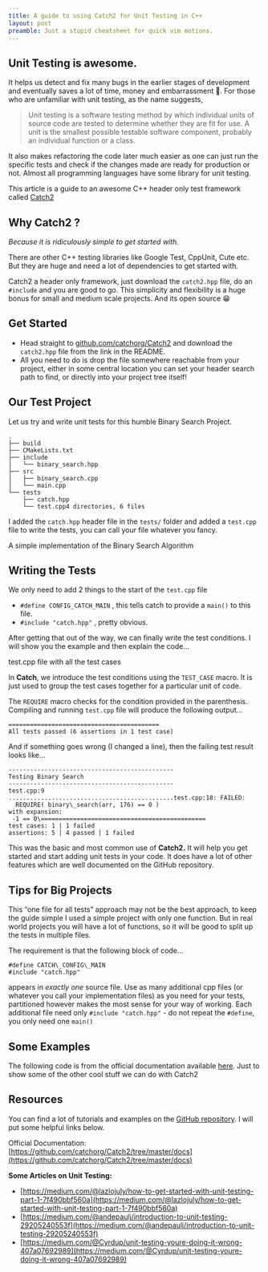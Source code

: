 ```yaml
---
title: A guide to using Catch2 for Unit Testing in C++
layout: post
preamble: Just a stupid cheatsheet for quick vim motions.
---
```


## Unit Testing is awesome.

It helps us detect and fix many bugs in the earlier stages of development and eventually saves a lot of time, money and embarrassment 😬. For those who are unfamiliar with unit testing, as the name suggests,

> Unit testing is a software testing method by which individual units of source code are tested to determine whether they are fit for use. A unit is the smallest possible testable software component, probably an individual function or a class.

It also makes refactoring the code later much easier as one can just run the specific tests and check if the changes made are ready for production or not. Almost all programming languages have some library for unit testing.

This article is a guide to an awesome C++ header only test framework called [Catch2](https://github.com/catchorg/Catch2)

## Why Catch2 ?

_Because it is ridiculously simple to get started with._

There are other C++ testing libraries like Google Test, CppUnit, Cute etc. But they are huge and need a lot of dependencies to get started with.

Catch2 a header only framework, just download the `catch2.hpp` file, do an `#include` and you are good to go. This simplicity and flexibility is a huge bonus for small and medium scale projects. And its open source 😁

## Get Started

- Head straight to [github.com/catchorg/Catch2](https://github.com/catchorg/Catch2) and download the `catch2.hpp` file from the link in the README.
- All you need to do is drop the file somewhere reachable from your project, either in some central location you can set your header search path to find, or directly into your project tree itself!

## Our Test Project

Let us try and write unit tests for this humble Binary Search Project.

```
.
├── build
├── CMakeLists.txt
├── include
│   └── binary_search.hpp
├── src
│   ├── binary_search.cpp
│   └── main.cpp
└── tests
    ├── catch.hpp
    └── test.cpp4 directories, 6 files
```

I added the `catch.hpp` header file in the `tests/` folder and added a `test.cpp` file to write the tests, you can call your file whatever you fancy.

A simple implementation of the Binary Search Algorithm

## Writing the Tests

We only need to add 2 things to the start of the `test.cpp` file

- `#define CONFIG_CATCH_MAIN` , this tells catch to provide a `main()` to this file.
- `#include "catch.hpp"` , pretty obvious.

After getting that out of the way, we can finally write the test conditions. I will show you the example and then explain the code…

test.cpp file with all the test cases

In **Catch**, we introduce the test conditions using the `TEST_CASE` macro. It is just used to group the test cases together for a particular unit of code.

The `REQUIRE` macro checks for the condition provided in the parenthesis. Compiling and running `test.cpp` file will produce the following output…

```
==========================================
All tests passed (6 assertions in 1 test case)
```

And if something goes wrong (I changed a line), then the failing test result looks like…

```
----------------------------------------------
Testing Binary Search
----------------------------------------------
test.cpp:9
..............................................test.cpp:18: FAILED:
  REQUIRE( binary\_search(arr, 176) == 0 )
with expansion:
 -1 == 0\==============================================
test cases: 1 | 1 failed
assertions: 5 | 4 passed | 1 failed
```

This was the basic and most common use of **Catch2.** It will help you get started and start adding unit tests in your code. It does have a lot of other features which are well documented on the GitHub repository.

## Tips for Big Projects

This “one file for all tests” approach may not be the best approach, to keep the guide simple I used a simple project with only one function. But in real world projects you will have a lot of functions, so it will be good to split up the tests in multiple files.

The requirement is that the following block of code…

```
#define CATCH\_CONFIG\_MAIN
#include "catch.hpp"
```

appears in _exactly one_ source file. Use as many additional cpp files (or whatever you call your implementation files) as you need for your tests, partitioned however makes the most sense for your way of working. Each additional file need only `#include "catch.hpp"` - do not repeat the `#define`, you only need one `main()`

## Some Examples

The following code is from the official documentation available [here](https://github.com/catchorg/Catch2/blob/master/docs/tutorial.md). Just to show some of the other cool stuff we can do with Catch2

## Resources

You can find a lot of tutorials and examples on the [GitHub repository](https://github.com/catchorg/Catch2). I will put some helpful links below.

Official Documentation: [https://github.com/catchorg/Catch2/tree/master/docs](https://github.com/catchorg/Catch2/tree/master/docs)

**Some Articles on Unit Testing:**

- [https://medium.com/@lazlojuly/how-to-get-started-with-unit-testing-part-1-7f490bbf560a](https://medium.com/@lazlojuly/how-to-get-started-with-unit-testing-part-1-7f490bbf560a)
- [https://medium.com/@andepaulj/introduction-to-unit-testing-29205240553f](https://medium.com/@andepaulj/introduction-to-unit-testing-29205240553f)
- [https://medium.com/@Cyrdup/unit-testing-youre-doing-it-wrong-407a07692989](https://medium.com/@Cyrdup/unit-testing-youre-doing-it-wrong-407a07692989)
